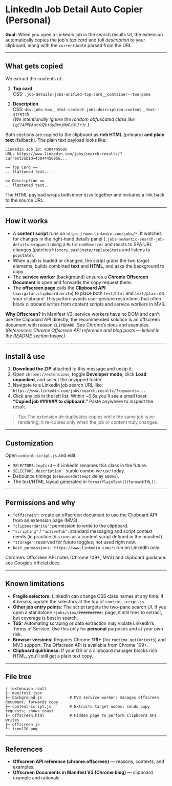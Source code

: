 # LinkedIn Job Detail Auto Copier (Personal)

**Goal:** When you open a LinkedIn job in the search results UI, the extension automatically copies the job's *top card* and *full description* to your clipboard, along with the `currentJobId` parsed from the URL.

---

## What gets copied

We extract the contents of:

1. **Top card**  
   CSS: `.job-details-jobs-unified-top-card__container--two-pane`

2. **Description**  
   CSS: `div.jobs-box__html-content.jobs-description-content__text--stretch`  
   *(We intentionally ignore the random obfuscated class like `LqClAPPDAqtYUZbtGyEWnjMdFeOlIrJc`.)*

Both sections are copied to the clipboard as **rich HTML** (primary) **and** **plain text** (fallback). The plain text payload looks like:

```
LinkedIn Job ID: 4304445695
URL: https://www.linkedin.com/jobs/search-results/?currentJobId=4304445695&...

== Top Card ==
...flattened text...

== Description ==
...flattened text...
```

The HTML payload wraps both inner `div`s together and includes a link back to the source URL.

---

## How it works

- A **content script** runs on `https://www.linkedin.com/jobs/*`. It watches for changes in the right‑hand details panel (`.jobs-semantic-search-job-details-wrapper`) using a `MutationObserver` and reacts to SPA URL changes (patches `history.pushState/replaceState` and listens to `popstate`).  
- When a job is loaded or changed, the script grabs the two target elements, builds combined **text** and **HTML**, and asks the background to copy.
- The **service worker** (background) ensures a **Chrome Offscreen Document** is open and forwards the copy request there.
- The **offscreen page** calls the **Clipboard API** (`navigator.clipboard.write`) to place both `text/html` and `text/plain` on your clipboard. This pattern avoids user‑gesture restrictions that often block clipboard writes from content scripts and service workers in MV3.

**Why Offscreen?** In Manifest V3, service workers have no DOM and can't use the Clipboard API directly; the recommended solution is an offscreen document with reason `CLIPBOARD`. See Chrome’s docs and examples.  
*(References: Chrome Offscreen API reference and blog posts — linked in the README section below.)*

---

## Install & use

1. **Download the ZIP** attached to this message and unzip it.  
2. Open `chrome://extensions`, toggle **Developer mode**, click **Load unpacked**, and select the unzipped folder.  
3. Navigate to a LinkedIn job search URL like:  
   `https://www.linkedin.com/jobs/search-results/?keywords=...`  
4. Click any job in the left list. Within ~0.5s you'll see a small toast: **“Copied job ###### to clipboard.”** Paste anywhere to inspect the result.

> Tip: The extension de‑duplicates copies while the same job is re-rendering; it re-copies only when the job or content truly changes.

---

## Customization

Open `content-script.js` and edit:

- `SELECTORS.topCard` – if LinkedIn renames this class in the future.  
- `SELECTORS.description` – stable combo we use today.  
- Debounce timings (`debouncedAttempt` delay `600ms`).  
- The text/HTML layout generated in `formatPlainText()`/`formatHTML()`.

---

## Permissions and why

- `"offscreen"`: create an offscreen document to use the Clipboard API from an extension page (MV3).  
- `"clipboardWrite"`: permission to write to the clipboard.  
- `"scripting"` / `"activeTab"`: standard messaging and script context needs (in practice this runs as a content script defined in the manifest).  
- `"storage"`: reserved for future toggles; not used right now.  
- `host_permissions: https://www.linkedin.com/*`: run on LinkedIn only.

Chrome’s Offscreen API notes (Chrome 109+, MV3) and clipboard guidance: see Google’s official docs. 

---

## Known limitations

- **Fragile selectors:** LinkedIn can change CSS class names at any time. If it breaks, update the selectors at the top of `content-script.js`.
- **Other job entry points:** The script targets the two-pane search UI. If you open a standalone `/jobs/view/##########/` page, it still tries to extract, but coverage is best in search.
- **ToS:** Automating scraping or data extraction may violate LinkedIn’s Terms of Service. Use this only for **personal** purposes and at your own risk.
- **Browser versions:** Requires Chrome **116+** (for `runtime.getContexts`) and MV3 support. The Offscreen API is available from Chrome 109+.  
- **Clipboard quirkiness:** If your OS or a clipboard manager blocks rich HTML, you'll still get a plain text copy.

---

## File tree

```
/ (extension root)
├─ manifest.json
├─ background.js            # MV3 service worker: manages offscreen document; forwards copy
├─ content-script.js        # Extracts target nodes; sends copy requests; shows toast
├─ offscreen.html           # Hidden page to perform Clipboard API writes
├─ offscreen.js
└─ icon128.png
```

---

## References

- **Offscreen API reference (chrome.offscreen)** — reasons, contexts, and examples.  
- **Offscreen Documents in Manifest V3 (Chrome blog)** — clipboard example and rationale.
